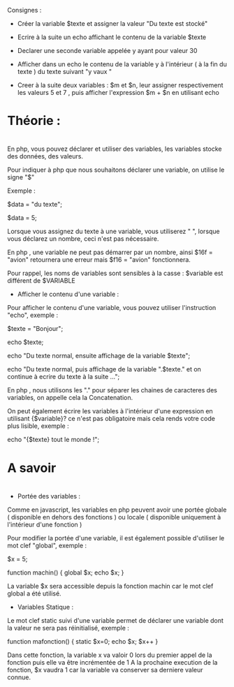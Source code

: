 Consignes :

- Créer la variable $texte et assigner la valeur "Du texte est stocké"

- Ecrire à la suite un echo affichant le contenu de la variable $texte

- Declarer une seconde variable appelée y ayant pour valeur 30

- Afficher dans un echo le contenu de la variable y à l'intérieur ( à la fin du texte ) du texte suivant "y vaux "

- Creer à la suite deux variables : $m et $n, leur assigner respectivement les valeurs 5 et 7 , puis afficher l'expression
$m + $n en utilisant echo


#
# Théorie :
#

En php, vous pouvez déclarer et utiliser des variables, les variables stocke des données, des valeurs.

Pour indiquer à php que nous souhaitons déclarer une variable, on utilise le signe "$"

Exemple :

$data = "du texte";

$data = 5;

Lorsque vous assignez du texte à une variable, vous utiliserez " ", lorsque vous déclarez un nombre,
ceci n'est pas nécessaire.


En php , une variable ne peut pas démarrer par un nombre, ainsi $16f = "avion" retournera une erreur mais $f16 = "avion"
fonctionnera.

Pour rappel, les noms de variables sont sensibles à la casse : $variable est différent de $VARIABLE


- Afficher le contenu d'une variable :

 Pour afficher le contenu d'une variable, vous pouvez utiliser l'instruction "echo", exemple :

 $texte = "Bonjour";

 echo $texte;

 echo "Du texte normal, ensuite affichage de la variable $texte";

 echo "Du texte normal, puis affichage de la variable ".$texte." et on continue à ecrire du texte à la suite ...";


En php , nous utilisons les "." pour séparer les chaines de caracteres des variables, on appelle cela la Concatenation.


On peut également écrire les variables à l'intérieur d'une expression en utilisant {$variable}? ce n'est pas obligatoire mais cela rends votre code plus lisible, exemple :

echo "{$texte} tout le monde !";


#
# A savoir
#


- Portée des variables :

Comme en javascript, les variables en php peuvent avoir une portée globale ( disponible en dehors des fonctions ) ou locale
( disponible uniquement à l'intérieur d'une fonction )

Pour modifier la portée d'une variable, il est également possible d'utiliser le mot clef "global", exemple :

$x = 5;

function machin()
{
    global $x;
    echo $x;
}

La variable $x sera accessible depuis la fonction machin car le mot clef global a été utilisé.


- Variables Statique :

Le mot clef static suivi d'une variable permet de déclarer une variable dont la valeur ne sera pas réinitialisé, exemple :

function mafonction()
{
static $x=0;
echo $x;
$x++
}

Dans cette fonction, la variable x va valoir 0 lors du premier appel de la fonction puis elle va être incrémentée de 1
A la prochaine execution de la fonction, $x vaudra 1 car la variable va conserver sa derniere valeur connue.


